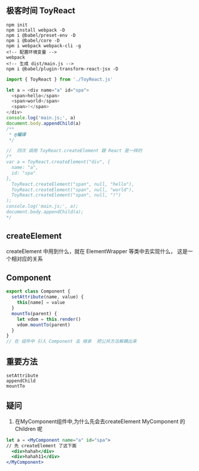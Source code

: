 ## 极客时间 ToyReact
```
npm init 
npm install webpack -D
npm i @babel/preset-env -D
npm i @babel/core -D
npm i webpack webpack-cli -g 
<!-- 配置环境变量 -->
webpack
<!-- 生成 dist/main.js -->
npm i @babel/plugin-transform-react-jsx -D
```


```js
import { ToyReact } from './ToyReact.js'

let a = <div name="a" id="spa">
  <span>hello</span>
  <span>world</span>
  <span>!</span>
</div>
console.log('main.js;', a)
document.body.appendChild(a)
/**
 * @编译
 */

//  四次 调用 ToyReact.createElement 跟 React 是一样的
/*
var a = ToyReact.createElement("div", {
  name: "a",
  id: "spa"
}, 
  ToyReact.createElement("span", null, "hello"), 
  ToyReact.createElement("span", null, "world"), 
  ToyReact.createElement("span", null, "!")
);
console.log('main.js;', a);
document.body.appendChild(a);
*/
```

## createElement

createElement 中用到什么，就在 ElementWrapper 等类中去实现什么， 这是一个相对应的关系

## Component
```js
export class Component {
  setAttribute(name, value) {
    this[name] = value
  }
  mountTo(parent) {
    let vdom = this.render()
    vdom.mountTo(parent)
  }
}
// 在 组件中 引入 Component 去 继承  把公共方法解耦出来
```

## 重要方法

```
setAttribute
appendChild
mountTo
```

## 疑问

1. 在MyComponent组件中,为什么先会去createElement MyComponent 的 Children 呢
```jsx
let a = <MyComponent name="a" id="spa">
// 先 createElement 了这下面
  <div>hahah</div>
  <div>hahah11</div>
</MyComponent>
```